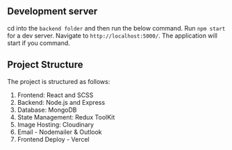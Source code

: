 ## Development server

cd into the `backend folder` and then run the below command.
Run `npm start` for a dev server. Navigate to `http://localhost:5000/`. The application will start if you command.

Project Structure
----------------
The project is structured as follows:

1. Frontend: React and SCSS
2. Backend: Node.js and Express
3. Database: MongoDB
4. State Management: Redux ToolKit
5. Image Hosting: Cloudinary
6. Email - Nodemailer & Outlook
6. Frontend Deploy - Vercel